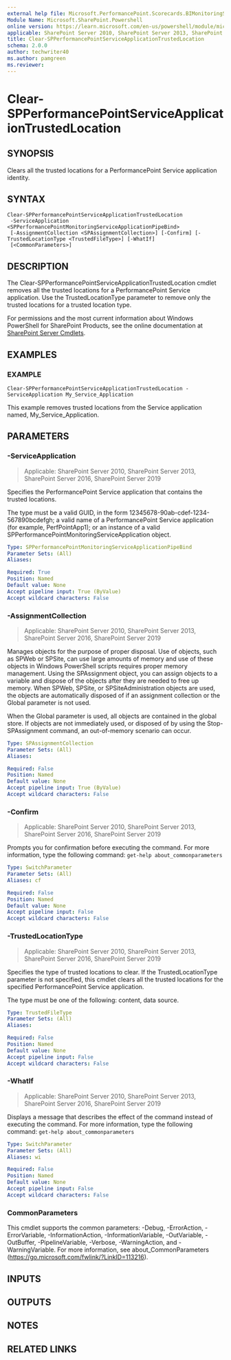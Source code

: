 ```yaml
---
external help file: Microsoft.PerformancePoint.Scorecards.BIMonitoringService.dll-help.xml
Module Name: Microsoft.SharePoint.Powershell
online version: https://learn.microsoft.com/en-us/powershell/module/microsoft.sharepoint.powershell/clear-spperformancepointserviceapplicationtrustedlocation
applicable: SharePoint Server 2010, SharePoint Server 2013, SharePoint Server 2016, SharePoint Server 2019
title: Clear-SPPerformancePointServiceApplicationTrustedLocation
schema: 2.0.0
author: techwriter40
ms.author: pamgreen
ms.reviewer:
---
```


# Clear-SPPerformancePointServiceApplicationTrustedLocation

## SYNOPSIS
Clears all the trusted locations for a PerformancePoint Service application identity.

## SYNTAX

```
Clear-SPPerformancePointServiceApplicationTrustedLocation
 -ServiceApplication <SPPerformancePointMonitoringServiceApplicationPipeBind>
 [-AssignmentCollection <SPAssignmentCollection>] [-Confirm] [-TrustedLocationType <TrustedFileType>] [-WhatIf]
 [<CommonParameters>]
```

## DESCRIPTION
The Clear-SPPerformancePointServiceApplicationTrustedLocation cmdlet removes all the trusted locations for a PerformancePoint Service application.
Use the TrustedLocationType parameter to remove only the trusted locations for a trusted location type.

For permissions and the most current information about Windows PowerShell for SharePoint Products, see the online documentation at [SharePoint Server Cmdlets](https://learn.microsoft.com/powershell/sharepoint/sharepoint-server/sharepoint-server-cmdlets).

## EXAMPLES

### EXAMPLE
```
Clear-SPPerformancePointServiceApplicationTrustedLocation -ServiceApplication My_Service_Application
```

This example removes trusted locations from the Service application named, My_Service_Application.

## PARAMETERS

### -ServiceApplication

> Applicable: SharePoint Server 2010, SharePoint Server 2013, SharePoint Server 2016, SharePoint Server 2019

Specifies the PerformancePoint Service application that contains the trusted locations.

The type must be a valid GUID, in the form 12345678-90ab-cdef-1234-567890bcdefgh; a valid name of a PerformancePoint Service application (for example, PerfPointApp1); or an instance of a valid SPPerformancePointMonitoringServiceApplication object.

```yaml
Type: SPPerformancePointMonitoringServiceApplicationPipeBind
Parameter Sets: (All)
Aliases:

Required: True
Position: Named
Default value: None
Accept pipeline input: True (ByValue)
Accept wildcard characters: False
```

### -AssignmentCollection

> Applicable: SharePoint Server 2010, SharePoint Server 2013, SharePoint Server 2016, SharePoint Server 2019

Manages objects for the purpose of proper disposal.
Use of objects, such as SPWeb or SPSite, can use large amounts of memory and use of these objects in Windows PowerShell scripts requires proper memory management.
Using the SPAssignment object, you can assign objects to a variable and dispose of the objects after they are needed to free up memory.
When SPWeb, SPSite, or SPSiteAdministration objects are used, the objects are automatically disposed of if an assignment collection or the Global parameter is not used.

When the Global parameter is used, all objects are contained in the global store.
If objects are not immediately used, or disposed of by using the Stop-SPAssignment command, an out-of-memory scenario can occur.

```yaml
Type: SPAssignmentCollection
Parameter Sets: (All)
Aliases:

Required: False
Position: Named
Default value: None
Accept pipeline input: True (ByValue)
Accept wildcard characters: False
```

### -Confirm

> Applicable: SharePoint Server 2010, SharePoint Server 2013, SharePoint Server 2016, SharePoint Server 2019

Prompts you for confirmation before executing the command.
For more information, type the following command: `get-help about_commonparameters`

```yaml
Type: SwitchParameter
Parameter Sets: (All)
Aliases: cf

Required: False
Position: Named
Default value: None
Accept pipeline input: False
Accept wildcard characters: False
```

### -TrustedLocationType

> Applicable: SharePoint Server 2010, SharePoint Server 2013, SharePoint Server 2016, SharePoint Server 2019

Specifies the type of trusted locations to clear.
If the TrustedLocationType parameter is not specified, this cmdlet clears all the trusted locations for the specified PerformancePoint Service application.

The type must be one of the following: content, data source.

```yaml
Type: TrustedFileType
Parameter Sets: (All)
Aliases:

Required: False
Position: Named
Default value: None
Accept pipeline input: False
Accept wildcard characters: False
```

### -WhatIf

> Applicable: SharePoint Server 2010, SharePoint Server 2013, SharePoint Server 2016, SharePoint Server 2019

Displays a message that describes the effect of the command instead of executing the command.
For more information, type the following command: `get-help about_commonparameters`

```yaml
Type: SwitchParameter
Parameter Sets: (All)
Aliases: wi

Required: False
Position: Named
Default value: None
Accept pipeline input: False
Accept wildcard characters: False
```

### CommonParameters
This cmdlet supports the common parameters: -Debug, -ErrorAction, -ErrorVariable, -InformationAction, -InformationVariable, -OutVariable, -OutBuffer, -PipelineVariable, -Verbose, -WarningAction, and -WarningVariable. For more information, see about_CommonParameters (https://go.microsoft.com/fwlink/?LinkID=113216).

## INPUTS

## OUTPUTS

## NOTES

## RELATED LINKS
